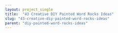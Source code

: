 ```yaml
---
layout: project_single
title:  "43 Creative DIY Painted Word Rocks Ideas"
slug: "43-creative-diy-painted-word-rocks-ideas"
parent: "diy-painted-word-rocks-ideas"
---
```

 
